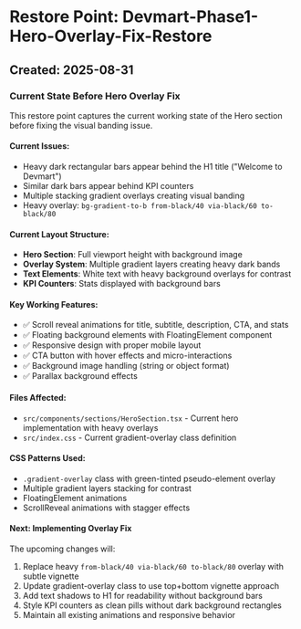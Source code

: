 # Restore Point: Devmart-Phase1-Hero-Overlay-Fix-Restore

## Created: 2025-08-31

### Current State Before Hero Overlay Fix

This restore point captures the current working state of the Hero section before fixing the visual banding issue.

#### Current Issues:
- Heavy dark rectangular bars appear behind the H1 title ("Welcome to Devmart")
- Similar dark bars appear behind KPI counters
- Multiple stacking gradient overlays creating visual banding
- Heavy overlay: `bg-gradient-to-b from-black/40 via-black/60 to-black/80`

#### Current Layout Structure:
- **Hero Section**: Full viewport height with background image
- **Overlay System**: Multiple gradient layers creating heavy dark bands
- **Text Elements**: White text with heavy background overlays for contrast
- **KPI Counters**: Stats displayed with background bars

#### Key Working Features:
- ✅ Scroll reveal animations for title, subtitle, description, CTA, and stats
- ✅ Floating background elements with FloatingElement component
- ✅ Responsive design with proper mobile layout
- ✅ CTA button with hover effects and micro-interactions
- ✅ Background image handling (string or object format)
- ✅ Parallax background effects

#### Files Affected:
- `src/components/sections/HeroSection.tsx` - Current hero implementation with heavy overlays
- `src/index.css` - Current gradient-overlay class definition

#### CSS Patterns Used:
- `.gradient-overlay` class with green-tinted pseudo-element overlay
- Multiple gradient layers stacking for contrast
- FloatingElement animations
- ScrollReveal animations with stagger effects

#### Next: Implementing Overlay Fix
The upcoming changes will:
1. Replace heavy `from-black/40 via-black/60 to-black/80` overlay with subtle vignette
2. Update gradient-overlay class to use top+bottom vignette approach
3. Add text shadows to H1 for readability without background bars
4. Style KPI counters as clean pills without dark background rectangles
5. Maintain all existing animations and responsive behavior